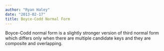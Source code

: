 ```yaml
---
author: "Ryan Haley"
date: "2013-02-17"
title: Boyce-Codd Normal Form
---
```


Boyce-Codd normal form is a slightly stronger version of third normal form which differs only when there are multiple candidate keys and they are composite and overlapping.
